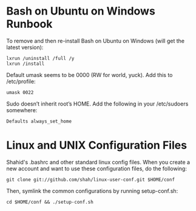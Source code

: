 Bash on Ubuntu on Windows Runbook
=================================

To remove and then re-install Bash on Ubuntu on Windows (will get the latest version):
    
    lxrun /uninstall /full /y
    lxrun /install

Default umask seems to be 0000 (RW for world, yuck). Add this to /etc/profile:

    umask 0022
    
Sudo doesn’t inherit root’s HOME. Add the following in your /etc/sudoers somewhere:

    Defaults always_set_home

Linux and UNIX Configuration Files
==================================

Shahid's .bashrc and other standard linux config files. When you create a new account
and want to use these configuration files, do the following:

    git clone git://github.com/shah/linux-user-conf.git $HOME/conf

Then, symlink the common configurations by running setup-conf.sh:

    cd $HOME/conf && ./setup-conf.sh
    
    

